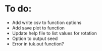 # To do:

- Add write csv to function options
- Add save plot to function 
- Update help file to list values for rotation
- Option to output seed
- Error in tuk.out function?
